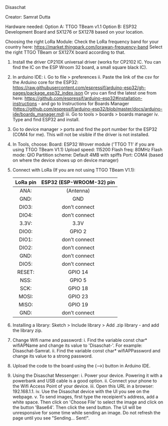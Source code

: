 Disaschat

Creator: Samrat Dutta

Hardware needed: 
	Option A: TTGO TBeam v1.1
	Option B: ESP32 Development Board and SX1276 or SX1278 based on your location.

Choosing the right LoRa Module:
	Check the LoRa frequency band for your country here: https://market.thingpark.com/lorawan-frequency-band
	Select the right TTGO TBeam or SX127X board according to that. 

1. Install the driver CP210X universal driver (works for CP2102 IC. You can find the IC on the ESP Wroom 32 board, a small square black IC).

2. In arduino IDE:
	i. Go to file > preferences
	ii. Paste the link of the csv for the Arduino core for the ESP32: 
			https://raw.githubusercontent.com/espressif/arduino-esp32/gh-pages/package_esp32_index.json
		Or you can find the latest one from here: https://github.com/espressif/arduino-esp32#installation-instructions - and go to Instructions for Boards Manager (https://github.com/espressif/arduino-esp32/blob/master/docs/arduino-ide/boards_manager.md)
	iii. Go to tools > boards > boards manager
	iv. Type and find ESP32 and install.

3. Go to device manager > ports and find the port number for the ESP32 (COM4 for me). This will not be visible if the driver is not installed.

4. In Tools, choose:
	Board: ESP32 Wrover module ('TTGO T1' if you are using TTGO TBeam V1.1)
	Upload speed: 115200
	Flash freq: 80MHz
	Flash mode: QIO
	Partition scheme: Default 4MB with spiffs
	Port: COM4 (based on where the device shows up on device manager)

5. Connect with LoRa (If you are not using TTGO TBeam V1.1): 

	| LoRa pin 	| ESP32 (ESP-WROOM-32) pin  |
	|:---------:|:-------------------------:|
	|ANA:		|       (Antenna)			|
	|GND:       | 		GND 				|
	|DIO3: 		|       don’t connect 		|
	|DIO4:      | 		don’t connect 		|
	|3.3V:      | 		3.3V 				|
	|DIO0:      | 		GPIO 2 				|
	|DIO1:      | 		don’t connect 		|
	|DIO2:      | 		don’t connect 		|
	|GND:       | 		don’t connect 		|
	|DIO5:      | 		don’t connect 		|
	|RESET:     | 		GPIO 14  			|
	|NSS:       | 		GPIO 5  			|
	|SCK:       | 		GPIO 18  			|
	|MOSI:      | 		GPIO 23  			|
	|MISO:      | 		GPIO 19  			|
	|GND:       | 		don’t connect  		|

6. Installing a library:
	Sketch > Include library > Add .zip library - and add the library zip.

7. Change Wifi name and password:
	i. Find the variable const char* wifiAPName and change its value to 'Disaschat-<YourName>'. For example: Disaschat-Samrat.
	ii. Find the variable const char* wifiAPPassword and change its value to a strong password.

8. Upload the code to the board using the (-->) button in Arduino IDE.

9. Using the Disaschat Messenger:
	i. Power your device. Powering it with a powerbank and USB cable is a good option.
	ii. Connect your phone to the Wifi Access Point of your device.
	iii. Open this URL in a browser: 192.168.1.1.
	iv. Use the Disaschat device with the UI you see on the webpage.
	v. To send images, first type the receipient's address, add a white space. Then click on 'Choose File' to select the image and click on the button 'Base64'. Then click the send button. The UI will be unresponsive for some time while sending an image. Do not refresh the page until you see "Sending... Sent!". 